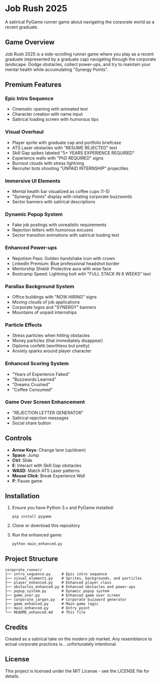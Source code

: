 # Job Rush 2025

A satirical PyGame runner game about navigating the corporate world as a recent graduate.

## Game Overview

Job Rush 2025 is a side-scrolling runner game where you play as a recent graduate (represented by a graduate cap) navigating through the corporate landscape. Dodge obstacles, collect power-ups, and try to maintain your mental health while accumulating "Synergy Points".

## Premium Features

### Epic Intro Sequence
- Cinematic opening with animated text
- Character creation with name input
- Satirical loading screen with humorous tips

### Visual Overhaul
- Player sprite with graduate cap and portfolio briefcase
- ATS Laser obstacles with "RESUME REJECTED" text
- Skill Gap spikes labeled "5+ YEARS EXPERIENCE REQUIRED"
- Experience walls with "PhD REQUIRED" signs
- Burnout clouds with stress lightning
- Recruiter bots shooting "UNPAID INTERNSHIP" projectiles

### Immersive UI Elements
- Mental health bar visualized as coffee cups (1-5)
- "Synergy Points" display with rotating corporate buzzwords
- Sector banners with satirical descriptions

### Dynamic Popup System
- Fake job postings with unrealistic requirements
- Rejection letters with humorous excuses
- Sector transition animations with satirical loading text

### Enhanced Power-ups
- Nepotism Pass: Golden handshake icon with crown
- LinkedIn Premium: Blue professional headshot border
- Mentorship Shield: Protective aura with wise face
- Bootcamp Speed: Lightning bolt with "FULL STACK IN 6 WEEKS" text

### Parallax Background System
- Office buildings with "NOW HIRING" signs
- Moving clouds of job applications
- Corporate logos and "SYNERGY" banners
- Mountains of unpaid internships

### Particle Effects
- Stress particles when hitting obstacles
- Money particles (that immediately disappear)
- Diploma confetti (worthless but pretty)
- Anxiety sparks around player character

### Enhanced Scoring System
- "Years of Experience Faked"
- "Buzzwords Learned"
- "Dreams Crushed"
- "Coffee Consumed"

### Game Over Screen Enhancement
- "REJECTION LETTER GENERATOR"
- Satirical rejection messages
- Social share button

## Controls

- **Arrow Keys**: Change lane (up/down)
- **Space**: Jump
- **Ctrl**: Slide
- **E**: Interact with Skill Gap obstacles
- **WASD**: Match ATS Laser patterns
- **Mouse Click**: Break Experience Wall
- **P**: Pause game

## Installation

1. Ensure you have Python 3.x and PyGame installed:
   ```
   pip install pygame
   ```

2. Clone or download this repository

3. Run the enhanced game:
   ```
   python main_enhanced.py
   ```

## Project Structure

```
corporate_runner/
├── intro_sequence.py     # Epic intro sequence
├── visual_elements.py    # Sprites, backgrounds, and particles
├── player_enhanced.py    # Enhanced player class
├── obstacles_enhanced.py # Enhanced obstacles and power-ups
├── popup_system.py       # Dynamic popup system
├── game_over.py          # Enhanced game over screen
├── corporate_jargon.py   # Corporate buzzword generator
├── game_enhanced.py      # Main game logic
├── main_enhanced.py      # Entry point
└── README_enhanced.md    # This file
```

## Credits

Created as a satirical take on the modern job market. Any resemblance to actual corporate practices is... unfortunately intentional.

## License

This project is licensed under the MIT License - see the LICENSE file for details.
